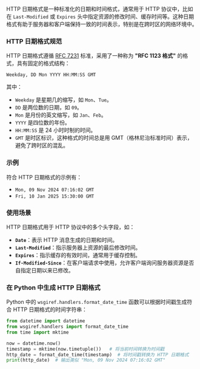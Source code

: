 HTTP 日期格式是一种标准化的日期和时间格式，通常用于 HTTP 协议中，比如在 `Last-Modified` 或 `Expires` 头中指定资源的修改时间、缓存时间等。这种日期格式有助于服务器和客户端保持一致的时间表示，特别是在跨时区的网络环境中。

### HTTP 日期格式规范
HTTP 日期格式遵循 [RFC 7231](https://datatracker.ietf.org/doc/html/rfc7231#section-7.1.1.1) 标准，采用了一种称为 **"RFC 1123 格式"** 的格式，具有固定的格式结构：

```
Weekday, DD Mon YYYY HH:MM:SS GMT
```

其中：
- `Weekday` 是星期几的缩写，如 `Mon`、`Tue`。
- `DD` 是两位数的日期，如 `09`。
- `Mon` 是月份的英文缩写，如 `Jan`、`Feb`。
- `YYYY` 是四位数的年份。
- `HH:MM:SS` 是 24 小时时制的时间。
- `GMT` 是时区标识，这种格式的时间总是用 GMT（格林尼治标准时间）表示，避免了跨时区的混乱。

### 示例
符合 HTTP 日期格式的示例有：
- `Mon, 09 Nov 2024 07:16:02 GMT`
- `Fri, 10 Jan 2025 15:30:00 GMT`

### 使用场景
HTTP 日期格式用于 HTTP 协议中的多个头字段，如：
- **`Date`**：表示 HTTP 消息生成的日期和时间。
- **`Last-Modified`**：指示服务器上资源的最后修改时间。
- **`Expires`**：指示缓存的有效时间，通常用于缓存控制。
- **`If-Modified-Since`**：在客户端请求中使用，允许客户端询问服务器资源是否自指定日期以来已修改。

### 在 Python 中生成 HTTP 日期格式
Python 中的 `wsgiref.handlers.format_date_time` 函数可以根据时间戳生成符合 HTTP 日期格式的时间字符串：

```python
from datetime import datetime
from wsgiref.handlers import format_date_time
from time import mktime

now = datetime.now()
timestamp = mktime(now.timetuple())   # 将当前时间转换为时间戳
http_date = format_date_time(timestamp)  # 将时间戳转换为 HTTP 日期格式
print(http_date)  # 输出类似 "Mon, 09 Nov 2024 07:16:02 GMT"
```
